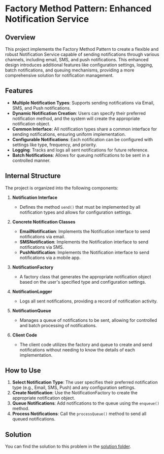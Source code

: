 # Factory Method Pattern: Enhanced Notification Service

## Overview

This project implements the Factory Method Pattern to create a flexible and robust Notification Service capable of sending notifications through various channels, including email, SMS, and push notifications. This enhanced design introduces additional features like configuration settings, logging, batch notifications, and queuing mechanisms, providing a more comprehensive solution for notification management.

## Features

- **Multiple Notification Types**: Supports sending notifications via Email, SMS, and Push notifications.
- **Dynamic Notification Creation**: Users can specify their preferred notification method, and the system will create the appropriate notification object.
- **Common Interface**: All notification types share a common interface for sending notifications, ensuring uniform implementation.
- **Configurable Notifications**: Each notification can be configured with settings like type, frequency, and priority.
- **Logging**: Tracks and logs all sent notifications for future reference.
- **Batch Notifications**: Allows for queuing notifications to be sent in a controlled manner.

## Internal Structure

The project is organized into the following components:

1. **Notification Interface**
   - Defines the method `send()` that must be implemented by all notification types and allows for configuration settings.

2. **Concrete Notification Classes**
   - **EmailNotification**: Implements the Notification interface to send notifications via email.
   - **SMSNotification**: Implements the Notification interface to send notifications via SMS.
   - **PushNotification**: Implements the Notification interface to send notifications via a mobile app.

3. **NotificationFactory**
   - A factory class that generates the appropriate notification object based on the user's specified type and configuration settings.

4. **NotificationLogger**
   - Logs all sent notifications, providing a record of notification activity.

5. **NotificationQueue**
   - Manages a queue of notifications to be sent, allowing for controlled and batch processing of notifications.

6. **Client Code**
   - The client code utilizes the factory and queue to create and send notifications without needing to know the details of each implementation.

## How to Use

1. **Select Notification Type**: The user specifies their preferred notification type (e.g., Email, SMS, Push) and any configuration settings.
2. **Create Notification**: Use the NotificationFactory to create the appropriate notification object.
3. **Queue Notifications**: Add notifications to the queue using the `enqueue()` method.
4. **Process Notifications**: Call the `processQueue()` method to send all queued notifications.

## Solution

You can find the solution to this problem in the [solution folder](/Learning_2.0/Solutions/Creational-pattern-solutions/notification-service/).
